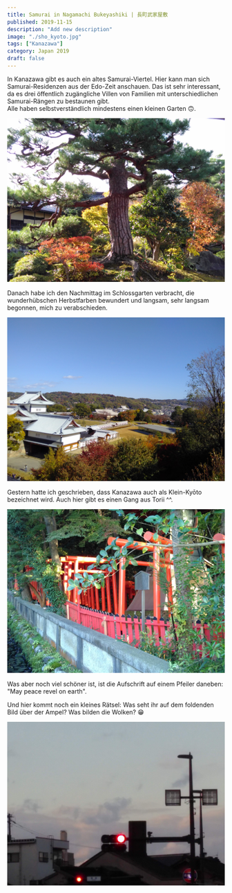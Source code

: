 ```yaml
---
title: Samurai in Naga­ma­chi Bukeyashiki | 長町武家屋敷
published: 2019-11-15
description: "Add new description"
image: "./sho_kyoto.jpg"
tags: ["Kanazawa"]
category: Japan 2019
draft: false
---
```


In Kanazawa gibt es auch ein altes Samurai-Viertel. Hier kann man sich Samurai-Residenzen aus der Edo-Zeit anschauen. Das ist sehr 
interessant, da es drei öffentlich zugängliche Villen von Familien mit unterschiedlichen Samurai-Rängen zu bestaunen gibt.  
Alle haben selbstverständlich mindestens einen kleinen Garten 🙃.

![Samurai tree](./tree.jpg)

Danach habe ich den Nachmittag im Schlossgarten verbracht, die wunderhübschen Herbstfarben bewundert und langsam, sehr 
langsam begonnen, mich zu verabschieden.

![Castle garden](./colours.jpg)

Gestern hatte ich geschrieben, dass Kanazawa auch als Klein-Kyōto bezeichnet wird. Auch hier gibt es einen Gang aus Torii ^^. 

![Little kyōto](./sho_kyoto.jpg)

Was aber noch viel schöner ist, ist die Aufschrift auf einem Pfeiler daneben: "May peace revel on earth".

Und hier kommt noch ein kleines Rätsel: Was seht ihr auf dem foldenden Bild über der Ampel? Was bilden die Wolken? 😁

![Riddle image](./dove.jpg)
